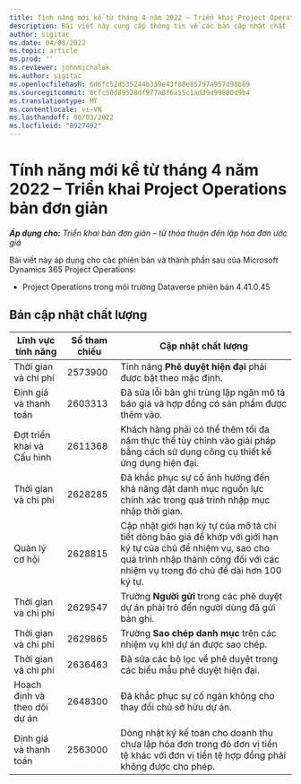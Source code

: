 ```yaml
---
title: Tính năng mới kể từ tháng 4 năm 2022 – Triển khai Project Operations bản đơn giản
description: Bài viết này cung cấp thông tin về các bản cập nhật chất lượng có trong lần triển khai bản đơn giản của Microsoft Dynamics 365 Project Operations phát hành vào tháng 4 năm 2022.
author: sigitac
ms.date: 04/08/2022
ms.topic: article
ms.prod: ''
ms.reviewer: johnmichalak
ms.author: sigitac
ms.openlocfilehash: 6d6fc52d535244b339e43f88e85797a957d98b89
ms.sourcegitcommit: 6cfc50d89528df977a8f6a55c1ad39d99800d9b4
ms.translationtype: MT
ms.contentlocale: vi-VN
ms.lasthandoff: 06/03/2022
ms.locfileid: "8927492"
---
```

# <a name="whats-new-april-2022---project-operations-lite-deployment"></a>Tính năng mới kể từ tháng 4 năm 2022 – Triển khai Project Operations bản đơn giản

_**Áp dụng cho:** Triển khai bản đơn giản – từ thỏa thuận đến lập hóa đơn ước giá_

Bài viết này áp dụng cho các phiên bản và thành phần sau của Microsoft Dynamics 365 Project Operations:

- Project Operations trong môi trường Dataverse phiên bản 4.41.0.45

## <a name="quality-updates"></a>Bản cập nhật chất lượng

| Lĩnh vực tính năng | Số tham chiếu | Cập nhật chất lượng |
| --- | --- | --- |
| Thời gian và chi phí | 2573900 | Tính năng **Phê duyệt hiện đại** phải được bật theo mặc định. |
| Định giá và thanh toán | 2603313 | Đã sửa lỗi bản ghi trùng lặp ngăn mô tả báo giá và hợp đồng có sản phẩm được thêm vào. |
| Đợt triển khai và Cấu hình | 2611368 | Khách hàng phải có thể thêm tối đa năm thực thể tùy chỉnh vào giải pháp bằng cách sử dụng công cụ thiết kế ứng dụng hiện đại. |
| Thời gian và chi phí | 2628285 | Đã khắc phục sự cố ảnh hưởng đến khả năng đặt danh mục nguồn lực chính xác trong quá trình nhập mục nhập thời gian. |
|   Quản lý cơ hội| 2628815 | Cập nhật giới hạn ký tự của mô tả chi tiết dòng báo giá để khớp với giới hạn ký tự của chủ đề nhiệm vụ, sao cho quá trình nhập thành công đối với các nhiệm vụ trong đó chủ đề dài hơn 100 ký tự. |
| Thời gian và chi phí| 2629547 | Trường **Người gửi** trong các phê duyệt dự án phải trỏ đến người dùng đã gửi bản ghi. |
| Thời gian và chi phí| 2629865 | Trường **Sao chép danh mục** trên các nhiệm vụ khi dự án được sao chép. |
| Thời gian và chi phí| 2636463 | Đã sửa các bộ lọc về phê duyệt trong các biểu mẫu phê duyệt hiện đại. |
| Hoạch định và theo dõi dự án | 2648300 | Đã khắc phục sự cố ngăn không cho thay đổi chủ sở hữu dự án. |
| Định giá và thanh toán | 2563000 | Dòng nhật ký kế toán cho doanh thu chưa lập hóa đơn trong đó đơn vị tiền tệ khác với đơn vị tiền tệ hợp đồng phải không được cho phép. |
